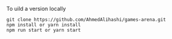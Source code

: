 To uild a version locally
```
git clone https://github.com/AhmedAlihashi/games-arena.git
npm install or yarn install
npm run start or yarn start
```
